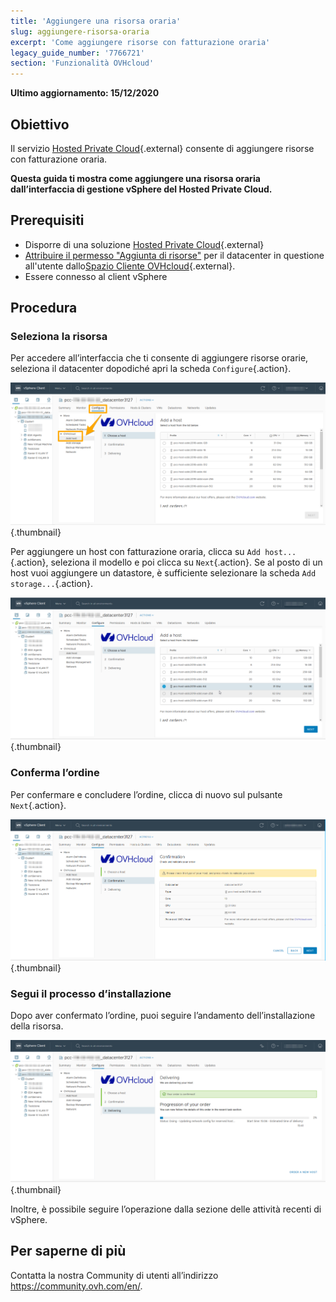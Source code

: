```yaml
---
title: 'Aggiungere una risorsa oraria'
slug: aggiungere-risorsa-oraria
excerpt: 'Come aggiungere risorse con fatturazione oraria'
legacy_guide_number: '7766721'
section: 'Funzionalità OVHcloud'
---
```


**Ultimo aggiornamento: 15/12/2020**

## Obiettivo

Il servizio [Hosted Private Cloud](https://www.ovhcloud.com/it/enterprise/products/hosted-private-cloud/){.external} consente di aggiungere risorse con fatturazione oraria.

**Questa guida ti mostra come aggiungere una risorsa oraria dall’interfaccia di gestione vSphere del Hosted Private Cloud.**

## Prerequisiti

* Disporre di una soluzione [Hosted Private Cloud](https://www.ovhcloud.com/it/enterprise/products/hosted-private-cloud/){.external}
* [Attribuire il permesso "Aggiunta di risorse"](../modificare-permessi-di-un-utente/) per il datacenter in questione all'utente dallo[Spazio Cliente OVHcloud](https://www.ovh.com/auth/?action=gotomanager&from=https://www.ovh.it/&ovhSubsidiary=it){.external}.
* Essere connesso al client vSphere


## Procedura

### Seleziona la risorsa

Per accedere all’interfaccia che ti consente di aggiungere risorse orarie, seleziona il datacenter dopodiché apri la scheda `Configure`{.action}.

![Aggiunta di un host](images/addhost_01.png){.thumbnail}

Per aggiungere un host con fatturazione oraria, clicca su `Add host...`{.action}, seleziona il modello e poi clicca su `Next`{.action}. Se al posto di un host vuoi aggiungere un datastore, è sufficiente selezionare la scheda `Add storage...`{.action}.

![Aggiunta di un host](images/addhost_03.png){.thumbnail}


### Conferma l’ordine

Per confermare e concludere l’ordine, clicca di nuovo sul pulsante `Next`{.action}.

![conferma ordine](images/addhost_04.png){.thumbnail}

### Segui il processo d’installazione

Dopo aver confermato l’ordine, puoi seguire l’andamento dell’installazione della risorsa.

![installazione](images/addhost_06.png){.thumbnail}

Inoltre, è possibile seguire l’operazione dalla sezione delle attività recenti di vSphere. 


## Per saperne di più

Contatta la nostra Community di utenti all’indirizzo <https://community.ovh.com/en/>.
